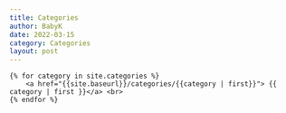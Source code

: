 ```yaml
---
title: Categories
author: BabyK
date: 2022-03-15
category: Categories
layout: post
---
```


<section>


    {% for category in site.categories %}
        <a href="{{site.baseurl}}/categories/{{category | first}}"> {{ category | first }}</a> <br>
    {% endfor %}

</section>



